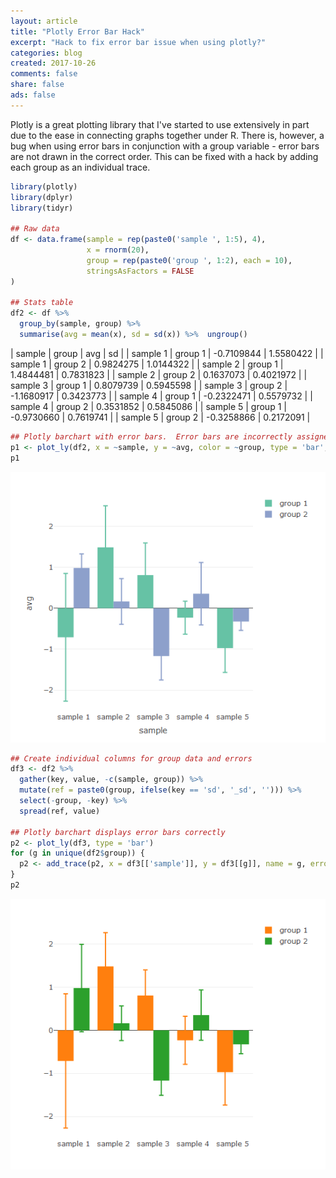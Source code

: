 ```yaml
---
layout: article
title: "Plotly Error Bar Hack"
excerpt: "Hack to fix error bar issue when using plotly?"
categories: blog
created: 2017-10-26
comments: false
share: false
ads: false
---
```


Plotly is a great plotting library that I've started to use extensively in part due to the ease in connecting graphs together under R.  There is, however, a bug when using error bars in conjunction with a group variable - error bars are not drawn in the correct order.  This can be fixed with a hack by adding each group as an individual trace.

```r
library(plotly)
library(dplyr)
library(tidyr)

## Raw data
df <- data.frame(sample = rep(paste0('sample ', 1:5), 4),
                 x = rnorm(20),
                 group = rep(paste0('group ', 1:2), each = 10),
                 stringsAsFactors = FALSE
)

## Stats table
df2 <- df %>%
  group_by(sample, group) %>%
  summarise(avg = mean(x), sd = sd(x)) %>%  ungroup()
```

| sample   |  group  |    avg     |    sd     |
| sample 1 | group 1 | -0.7109844 | 1.5580422 |
| sample 1 | group 2 |  0.9824275 | 1.0144322 |
| sample 2 | group 1 |  1.4844481 | 0.7831823 |
| sample 2 | group 2 |  0.1637073 | 0.4021972 |
| sample 3 | group 1 |  0.8079739 | 0.5945598 |
| sample 3 | group 2 | -1.1680917 | 0.3423773 |
| sample 4 | group 1 | -0.2322471 | 0.5579732 |
| sample 4 | group 2 |  0.3531852 | 0.5845086 |
| sample 5 | group 1 | -0.9730660 | 0.7619741 |
| sample 5 | group 2 | -0.3258866 | 0.2172091 |

```r
## Plotly barchart with error bars.  Error bars are incorrectly assigned
p1 <- plot_ly(df2, x = ~sample, y = ~avg, color = ~group, type = 'bar', error_y = list(array = ~df2$sd))
p1
```

![](/images/draft-images/plotly_01.png)

```r
## Create individual columns for group data and errors
df3 <- df2 %>%
  gather(key, value, -c(sample, group)) %>%
  mutate(ref = paste0(group, ifelse(key == 'sd', '_sd', ''))) %>%
  select(-group, -key) %>%
  spread(ref, value)

## Plotly barchart displays error bars correctly
p2 <- plot_ly(df3, type = 'bar')
for (g in unique(df2$group)) {
  p2 <- add_trace(p2, x = df3[['sample']], y = df3[[g]], name = g, error_y = list(array = df3[[paste0(g, '_sd')]]))
}
p2
```

![](/images/draft-images/plotly_02.png)
